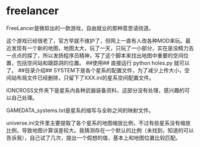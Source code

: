 # freelancer
FreeLancer是微软出的一款游戏，自由就业的那种意思请绕道。

这个游戏已经很老了，官方早就不维护了，但网上一直有人改各种MOD来玩。最近发现有一个新的地图，地图太大，玩了一天，只玩了一小部分，实在是没精力去一点点的探了，所以发扬程序员精神，写了这个脚本来找出地图中重要的空间位置，包括空间站和跟踪洞的位置。
##使用##
直接运行 python holes.py 就可以了。
##目录介绍##
SYSTEM下是各个星系的配置文件，为了减少上传大小，空间站布局文件已经删除，只留下了XXX.ini的星系空间配置文件。

IONCROSS文件夹下是星系内各种武器装备资料，这部分没有处理，感兴趣的可以自己处理。

GAMEDATA_systems.txt是星系的缩写与全称之间的映射文件。

universe.ini文件里主要提取了各个星系的地图缩放比例，不过有些星系没有缩放比例，导致地图计算误差较大。我猜测存在一个默认的比例（未找到，知道的可以告诉我），自己试了几次，提出一个假想的值，基本上和地图位置比较匹配。
